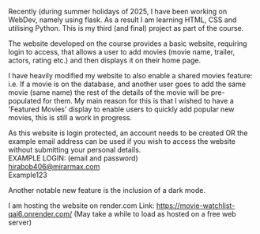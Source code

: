 Recently (during summer holidays of 2025, I have been working on WebDev, namely using flask. As a result I am learning HTML, CSS and utilising Python.
This is my third (and final) project as part of the course.  

The website developed on the course provides a basic website, requiring login to access, that allows a user to add movies (movie name, trailer, actors, rating etc.) and then displays it on their home page.  

I have heavily modified my website to also enable a shared movies feature: i.e. If a movie is on the database, and another user goes to add the same movie (same name) the rest of the details of the movie will be pre-populated for them.
My main reason for this is that I wished to have a 'Featured Movies' display to enable users to quickly add popular new movies, this is still a work in progress.

As this website is login protected, an account needs to be created OR the example email address can be used if you wish to access the website without submitting your personal details.  
EXAMPLE LOGIN: (email and password)  
hirabob406@mirarmax.com  
Example123  

Another notable new feature is the inclusion of a dark mode.

I am hosting the website on render.com
Link: https://movie-watchlist-qai6.onrender.com/
(May take a while to load as hosted on a free web server)
